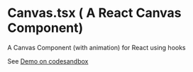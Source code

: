 # Canvas.tsx ( A React Canvas Component)
A Canvas Component (with animation) for React using hooks


See [Demo on codesandbox](https://codesandbox.io/s/canvas-component-zxecz)
